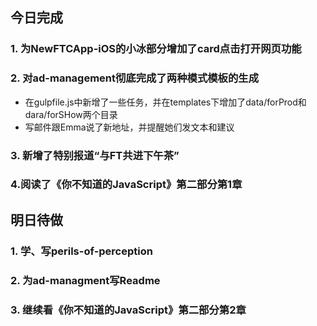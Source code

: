 ## 今日完成
### 1. 为NewFTCApp-iOS的小冰部分增加了card点击打开网页功能

### 2. 对ad-management彻底完成了两种模式模板的生成
- 在gulpfile.js中新增了一些任务，并在templates下增加了data/forProd和dara/forSHow两个目录
- 写邮件跟Emma说了新地址，并提醒她们发文本和建议

### 3. 新增了特别报道“与FT共进下午茶”

### 4.阅读了《你不知道的JavaScript》第二部分第1章

## 明日待做

### 1. 学、写perils-of-perception

### 2. 为ad-managment写Readme

### 3. 继续看《你不知道的JavaScript》第二部分第2章
